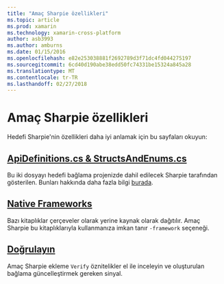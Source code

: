 ```yaml
---
title: "Amaç Sharpie özellikleri"
ms.topic: article
ms.prod: xamarin
ms.technology: xamarin-cross-platform
author: asb3993
ms.author: amburns
ms.date: 01/15/2016
ms.openlocfilehash: e82e253038881f2692789d3f71dc4fd044275197
ms.sourcegitcommit: 6cd40d190abe38edd50fc74331be15324a845a28
ms.translationtype: MT
ms.contentlocale: tr-TR
ms.lasthandoff: 02/27/2018
---
```

# <a name="objective-sharpie-features"></a>Amaç Sharpie özellikleri

Hedefi Sharpie'nin özellikleri daha iyi anlamak için bu sayfaları okuyun:

## <a name="apidefinitionscs--structsandenumscsapidefinitions-structsandenumsmd"></a>[**ApiDefinitions.cs & StructsAndEnums.cs**](apidefinitions-structsandenums.md)

Bu iki dosyayı hedefi bağlama projenizde dahil edilecek Sharpie tarafından gösterilen. Bunları hakkında daha fazla bilgi [burada](apidefinitions-structsandenums.md).

## <a name="native-frameworksnative-frameworksmd"></a>[**Native Frameworks**](native-frameworks.md)

Bazı kitaplıklar çerçeveler olarak yerine kaynak olarak dağıtılır.
Amaç Sharpie bu kitaplıklarıyla kullanmanıza imkan tanır `-framework` seçeneği.

## <a name="verifyverifymd"></a>[**Doğrulayın**](verify.md)

Amaç Sharpie ekleme `Verify` öznitelikler el ile inceleyin ve oluşturulan bağlama güncelleştirmek gereken sinyal. 

